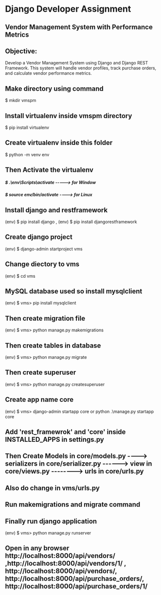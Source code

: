 # Django Developer Assignment
## Vendor Management System with Performance Metrics
## Objective:
Develop a Vendor Management System using Django and Django REST Framework. This
system will handle vendor profiles, track purchase orders, and calculate vendor performance
metrics.

## Make directory using command
$ mkdir vmspm

## Install virtualenv inside vmspm directory
$ pip install virtualenv

## Create virtualenv inside this folder
$ python -m venv env 

## Then Activate the virtualenv
##### $ .\env\Scripts\activate   -----> for Window
##### $  source env/bin/activate  ----> for Linux

## Install django and restframework 
(env) $ pip install django , (env)  $ pip install djangorestframework

## Create django project 
(env)  $ django-admin startproject vms

## Change diectory to vms
(env)  $ cd vms

## MySQL database used so install mysqlclient
(env) $ vms> pip install mysqlclient

## Then create migration file
(env) $ vms> python manage.py makemigrations

## Then create tables in database
(env) $ vms> python manage.py migrate

## Then create superuser
(env) $ vms> python manage.py createsuperuser

## Create app name core
(env) $ vms> django-admin startapp core  or python .\manage.py startapp core

## Add 'rest_framewrok' and 'core' inside INSTALLED_APPS in  settings.py
## Then Create Models in core/models.py ----> serializers in core/serializer.py ------> view in core/views.py -------->  urls in core/urls.py
## Also do change in vms/urls.py

## Run makemigrations and migrate command

## Finally run django application
(env) $ vms> python manage.py runserver

## Open in any browser http://localhost:8000/api/vendors/ ,http://localhost:8000/api/vendors/1/ , http://localhost:8000/api/vendors/, http://localhost:8000/api/purchase_orders/, http://localhost:8000/api/purchase_orders/1/




